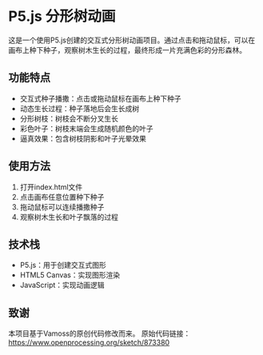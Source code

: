 # P5.js 分形树动画

这是一个使用P5.js创建的交互式分形树动画项目。通过点击和拖动鼠标，可以在画布上种下种子，观察树木生长的过程，最终形成一片充满色彩的分形森林。

## 功能特点

- 交互式种子播撒：点击或拖动鼠标在画布上种下种子
- 动态生长过程：种子落地后会生长成树
- 分形树枝：树枝会不断分叉生长
- 彩色叶子：树枝末端会生成随机颜色的叶子
- 逼真效果：包含树枝阴影和叶子光晕效果

## 使用方法

1. 打开index.html文件
2. 点击画布任意位置种下种子
3. 拖动鼠标可以连续播撒种子
4. 观察树木生长和叶子飘落的过程

## 技术栈

- P5.js：用于创建交互式图形
- HTML5 Canvas：实现图形渲染
- JavaScript：实现动画逻辑

## 致谢

本项目基于Vamoss的原创代码修改而来。
原始代码链接：https://www.openprocessing.org/sketch/873380